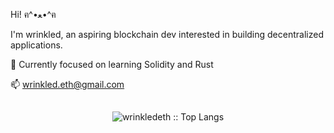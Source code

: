 Hi! ฅ^•ﻌ•^ฅ

I'm wrinkled, an aspiring blockchain dev interested in building decentralized applications.

🌱 Currently focused on learning Solidity and Rust

📫 wrinkled.eth@gmail.com


<h2 align="center"> </h2>

<p align="center"><img src="https://github-readme-stats.vercel.app/api/top-langs/?username=wrinkledeth&langs_count=10&theme=tokyonight&layout=compact" alt="wrinkledeth :: Top Langs" /></p>

<!---

<p align="center"><img src="https://github-readme-stats.vercel.app/api?username=wrinkledeth&show_icons=true&theme=synthwave" alt="duguosheng :: Profile Stats" /></p>

WrinkledEth/WrinkledEth is a ✨ special ✨ repository because its `README.md` (this file) appears on your GitHub profile.
You can click the Preview link to take a look at your changes.
--->



